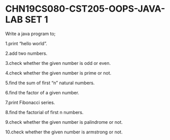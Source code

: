 # CHN19CS080-CST205-OOPS-JAVA-LAB SET 1

Write a java program to;

1.print “hello world”.

2.add two numbers.

3.check whether the given number is odd or even.

4.check whether the given number is prime or not.

5.find the sum of first “n” natural numbers.

6.find the factor of a given number.

7.print Fibonacci series.

8.find the factorial of first n numbers.

9.check whether the given number is palindrome or not.

10.check whether the given number is armstrong or not.
